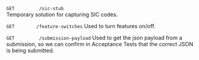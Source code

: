`GET         /sic-stub`  
Temporary solution for capturing SIC codes.

`GET        /feature-switches`
Used to turn features on/off.

`GET         /submission-payload`
Used to get the json payload from a submission, so we can confirm in Acceptance Tests that the correct JSON is being submitted.

